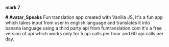 **mark 7**

**# Avatar_Speaks**
Fun translation app created with Vanilla JS, It's a fun app which takes input from user in english language and translates it into banana language using a third party api from funtranslation.com
it's a free version of api which works only for 5 api calls per hour and 60 api calls per day.

